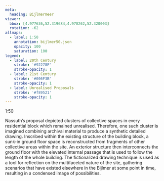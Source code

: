 ```yaml
---
meta:
  heading: Bijlmermeer
viewer:
  bbox: [4.977636,52.319684,4.978262,52.320003]
  rotation: -62
allmaps:
  - label: 1:50
    annotation: bijlmer50.json
    opacity: 100
    saturation: 100
legend:
  - label: 20th Century
    stroke: '#92278F'
    stroke-opacity: 1
  - label: 21st Century
    stroke: '#006F3B'
    stroke-opacity: 1
  - label: Unrealised Proposals
    stroke: '#f89521'
    stroke-opacity: 1
---
```

1:50

Nassuth’s proposal depicted clusters of collective spaces in every residential block which remained unrealised. Therefore, one such cluster is imagined combining archival material to produce a synthetic detailed drawing. Inscribed within the existing structure of the building block, a sunk-in ground floor space is reconstructed from fragments of other collective areas within the site. An exterior structure then interconnects the ground floor with the elevated internal passage that is used to follow the length of the whole building. The fictionalized drawing technique is used as a tool for reflection on the multifaceted nature of the site, gathering scenarios that have existed elsewhere in the Bijlmer at some point in time, resulting in a condensed image of possibilities.
